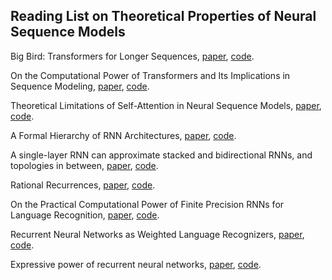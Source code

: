 ## Reading List on Theoretical Properties of Neural Sequence Models

Big Bird: Transformers for Longer Sequences, [paper](https://arxiv.org/abs/2007.14062), [code]().

On the Computational Power of Transformers and Its Implications in Sequence Modeling, [paper](https://arxiv.org/abs/2006.09286), [code]().

Theoretical Limitations of Self-Attention in Neural Sequence Models, [paper](https://arxiv.org/abs/1906.06755), [code]().

A Formal Hierarchy of RNN Architectures, [paper](https://arxiv.org/abs/2004.08500), [code]().

A single-layer RNN can approximate stacked and bidirectional RNNs, and topologies in between, [paper](https://arxiv.org/abs/1909.00021), [code]().

Rational Recurrences, [paper](https://arxiv.org/abs/1808.09357), [code]().

On the Practical Computational Power of Finite Precision RNNs for Language Recognition, [paper](https://arxiv.org/abs/1805.04908), [code]().

Recurrent Neural Networks as Weighted Language Recognizers, [paper](https://arxiv.org/abs/1711.05408), [code]().

Expressive power of recurrent neural networks, [paper](https://arxiv.org/abs/1711.00811), [code]().
